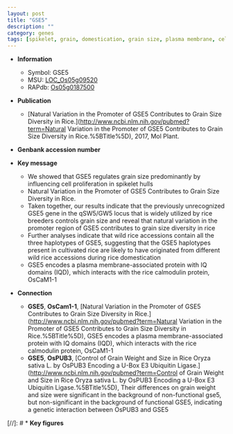 ```yaml
---
layout: post
title: "GSE5"
description: ""
category: genes
tags: [spikelet, grain, domestication, grain size, plasma membrane, cell proliferation]
---
```


* **Information**  
    + Symbol: GSE5  
    + MSU: [LOC_Os05g09520](http://rice.uga.edu/cgi-bin/ORF_infopage.cgi?orf=LOC_Os05g09520)  
    + RAPdb: [Os05g0187500](http://rapdb.dna.affrc.go.jp/viewer/gbrowse_details/irgsp1?name=Os05g0187500)  

* **Publication**  
    + [Natural Variation in the Promoter of GSE5 Contributes to Grain Size Diversity in Rice.](http://www.ncbi.nlm.nih.gov/pubmed?term=Natural Variation in the Promoter of GSE5 Contributes to Grain Size Diversity in Rice.%5BTitle%5D), 2017, Mol Plant.

* **Genbank accession number**  

* **Key message**  
    + We showed that GSE5 regulates grain size predominantly by influencing cell proliferation in spikelet hulls
    + Natural Variation in the Promoter of GSE5 Contributes to Grain Size Diversity in Rice.
    + Taken together, our results indicate that the previously unrecognized GSE5 gene in the qSW5/GW5 locus that is widely utilized by rice breeders controls grain size and reveal that natural variation in the promoter region of GSE5 contributes to grain size diversity in rice
    + Further analyses indicate that wild rice accessions contain all the three haplotypes of GSE5, suggesting that the GSE5 haplotypes present in cultivated rice are likely to have originated from different wild rice accessions during rice domestication
    + GSE5 encodes a plasma membrane-associated protein with IQ domains (IQD), which interacts with the rice calmodulin protein, OsCaM1-1

* **Connection**  
    + __GSE5__, __OsCam1-1__, [Natural Variation in the Promoter of GSE5 Contributes to Grain Size Diversity in Rice.](http://www.ncbi.nlm.nih.gov/pubmed?term=Natural Variation in the Promoter of GSE5 Contributes to Grain Size Diversity in Rice.%5BTitle%5D),  GSE5 encodes a plasma membrane-associated protein with IQ domains (IQD), which interacts with the rice calmodulin protein, OsCaM1-1
    + __GSE5__, __OsPUB3__, [Control of Grain Weight and Size in Rice Oryza sativa L. by OsPUB3 Encoding a U-Box E3 Ubiquitin Ligase.](http://www.ncbi.nlm.nih.gov/pubmed?term=Control of Grain Weight and Size in Rice Oryza sativa L. by OsPUB3 Encoding a U-Box E3 Ubiquitin Ligase.%5BTitle%5D),  Their differences on grain weight and size were significant in the background of non-functional gse5, but non-significant in the background of functional GSE5, indicating a genetic interaction between OsPUB3 and GSE5

[//]: # * **Key figures**  


